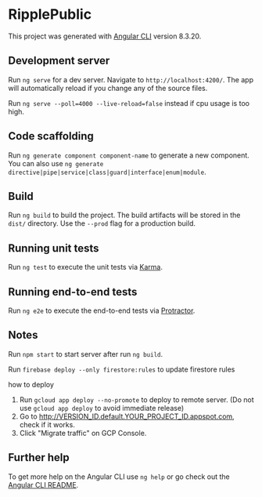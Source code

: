 # RipplePublic

This project was generated with [Angular CLI](https://github.com/angular/angular-cli) version 8.3.20.

## Development server

Run `ng serve` for a dev server. Navigate to `http://localhost:4200/`. The app will automatically reload if you change any of the source files.

Run `ng serve --poll=4000 --live-reload=false` instead if cpu usage is too high.

## Code scaffolding

Run `ng generate component component-name` to generate a new component. You can also use `ng generate directive|pipe|service|class|guard|interface|enum|module`.

## Build

Run `ng build` to build the project. The build artifacts will be stored in the `dist/` directory. Use the `--prod` flag for a production build.

## Running unit tests

Run `ng test` to execute the unit tests via [Karma](https://karma-runner.github.io).

## Running end-to-end tests

Run `ng e2e` to execute the end-to-end tests via [Protractor](http://www.protractortest.org/).

## Notes

Run `npm start` to start server after run `ng build`.

Run `firebase deploy --only firestore:rules` to update firestore rules

how to deploy

1. Run `gcloud app deploy --no-promote` to deploy to remote server. (Do not use `gcloud app deploy` to avoid immediate release)
2. Go to <http://VERSION_ID.default.YOUR_PROJECT_ID.appspot.com>, check if it works.
3. Click "Migrate traffic" on GCP Console.

## Further help

To get more help on the Angular CLI use `ng help` or go check out the [Angular CLI README](https://github.com/angular/angular-cli/blob/master/README.md).
